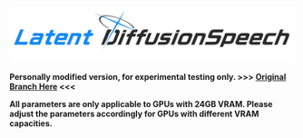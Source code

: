 ![logo](logo.jpg)

**Personally modified version, for experimental testing only. >>> [Original Branch Here](https://github.com/CNChTu/Diffusion-SVC/tree/latent-diffusion-speech) <<<**  

**All parameters are only applicable to GPUs with 24GB VRAM. Please adjust the parameters accordingly for GPUs with different VRAM capacities.**
